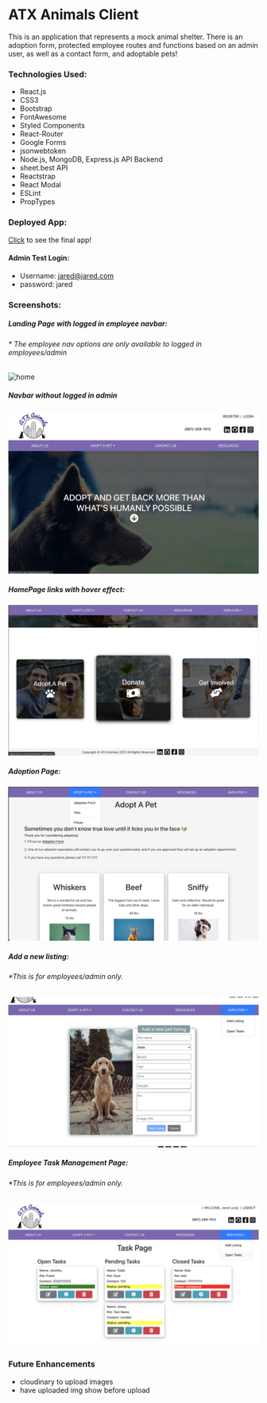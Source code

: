 # ATX Animals Client

This is an application that represents a mock animal shelter. There is an adoption form, protected employee routes and functions based on an admin user, as well as a contact form, and adoptable pets!

### Technologies Used:

- React.js
- CSS3
- Bootstrap
- FontAwesome
- Styled Components
- React-Router
- Google Forms
- jsonwebtoken
- Node.js, MongoDB, Express.js API Backend
- sheet.best API
- Reactstrap
- React Modal
- ESLint
- PropTypes

### Deployed App:

[Click](https://atx-animals.herokuapp.com/) to see the final app!

#### Admin Test Login:

- Username: jared@jared.com
- password: jared

### Screenshots:

##### Landing Page with logged in employee navbar:

###### \* The employee nav options are only available to logged in employees/admin

![home](./public/images/homepage.png)

##### Navbar without logged in admin

![home](./public/images/homenoOne.png)

##### HomePage links with hover effect:

![hover](./public/images/homehover.png)

##### Adoption Page:

![adopt](./public/images/adoptpet.png)

##### Add a new listing:

###### \*This is for employees/admin only.

![list](./public/images/employeeAddpet.png)

##### Employee Task Management Page:

###### \*This is for employees/admin only.

![tasks](./public/images/employeeTasks.png)

### Future Enhancements

- cloudinary to upload images
- have uploaded img show before upload
